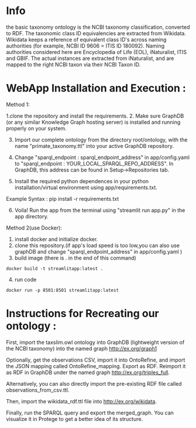 
# Info
the basic taxonomy ontology is the  NCBI taxonomy classification, converted to RDF.
The taxonomic class ID equivalencies are extracted from Wikidata. Wikidata keeps a reference of equivalent class ID's across naming authorities (for example, NCBI ID 9606 = ITIS ID 180092).
Naming authorities considered here are Encyclopedia of Life (EOL), iNaturalist, ITIS and GBIF.
The actual instances are extracted from iNaturalist, and are mapped to the right NCBI taxon via their NCBI Taxon ID. 

# WebApp Installation and Execution :
Method 1:

1.clone the repository and install the requirements.
2. Make sure GraphDB (or any similar Knowledge Graph hosting server) is installed and running properly on your system.

3. Import our complete ontology from the directory root/ontology, with the name "primate_taxonomy.ttl" into your active GraphDB repository.

4. Change "sparql_endpoint : sparql_endpoint_address" in app/config.yaml to "sparql_endpoint : YOUR_LOCAL_SPARQL_REPO_ADDRESS". In GraphDB, this address can be found in Setup->Repositories tab. 
5. Install the required python dependences in your python installation/virtual environment using app/requirements.txt.

Example Syntax : pip install -r requirements.txt

6. Voila! Run the app from the terminal using "streamlit run app.py" in the app directory.

Method 2(use Docker):

1. install docker and initialize docker.
2. clone this repository.(if app's load speed is too low,you can also use graphDB and change
"sparql_endpoint_address" in app/config.yaml )
3. build image (there is . in the end of this command)
```shell script
docker build -t streamlitapp:latest . 
```
4. run code
```shell script
docker run -p 8501:8501 streamlitapp:latest
```



# Instructions for Recreating our ontology :

First, import the taxslim.owl ontology into GraphDB (lightweight version of the NCBI taxonomy) into the named graph <http://ex.org/graph1>

Optionally, get the observations CSV, import it into OntoRefine, and import the JSON mapping called OntoRefine_mapping. Export as RDF. 
Reimport it as RDF in GraphDB under the named graph <http://ex.org/triples_full>. 

Alternatively, you can also directly import the pre-existing RDF file called observations_from_csv.ttl.

Then, import the wikidata_rdf.ttl file into <http://ex.org/wikidata>. 


Finally, run the SPARQL query and export the merged_graph. You can visualize it in Protege to get a better idea of its structure.
